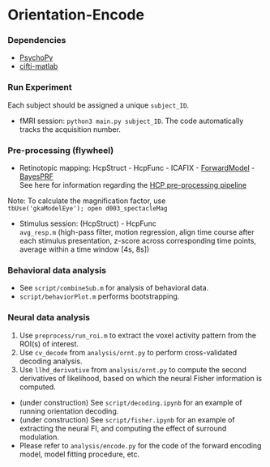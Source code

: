 # Orientation-Encode

### Dependencies
- [PsychoPy](https://www.psychopy.org/)
- [cifti-matlab](https://github.com/Washington-University/cifti-matlab)

### Run Experiment
Each subject should be assigned a unique `subject_ID`.
- fMRI session: `python3 main.py subject_ID`.
The code automatically tracks the acquisition number.

### Pre-processing (flywheel)
- Retinotopic mapping: HcpStruct - HcpFunc - ICAFIX - [ForwardModel](https://github.com/gkaguirrelab/forwardModel) - [BayesPRF](https://elifesciences.org/articles/40224)  
See here for information regarding the [HCP pre-processing pipeline](https://github.com/Washington-University/HCPpipelines)  

Note: To calculate the magnification factor, use   
`tbUse('gkaModelEye');
open d003_spectacleMag`

- Stimulus session: (HcpStruct) - HcpFunc  
  `avg_resp.m` (high-pass filter, motion regression, align time course after each stimulus presentation, z-score across corresponding time points, average within a time window [4s, 8s]) 

### Behavioral data analysis
- See `script/combineSub.m` for analysis of behavioral data. 
- `script/behaviorPlot.m` performs bootstrapping.

### Neural data analysis 
1. Use `preprocess/run_roi.m` to extract the voxel activity pattern from the ROI(s) of interest.
2. Use `cv_decode` from `analysis/ornt.py` to perform cross-validated decoding analysis.
3. Use `llhd_derivative` from `analysis/ornt.py` to compute the second derivatives of likelihood, based on which the neural Fisher information is computed. 

- (under construction) See `script/decoding.ipynb` for an example of running orientation decoding.
- (under construction) See `script/fisher.ipynb` for an example of extracting the neural FI, and computing the effect of surround modulation.
- Please refer to `analysis/encode.py` for the code of the forward encoding model, model fitting procedure, etc.  
